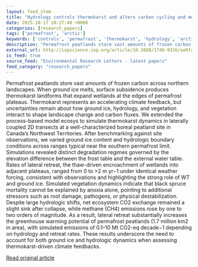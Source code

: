 ```yaml
---
layout: feed_item
title: "Hydrology controls thermokarst and alters carbon cycling and methane emissions in peatlands near the southern limit of permafrost"
date: 2025-10-17 20:27:48 +0000
categories: [research_papers]
tags: ['permafrost', 'arctic']
keywords: ['controls', 'permafrost', 'thermokarst', 'hydrology', 'arctic']
description: "Permafrost peatlands store vast amounts of frozen carbon across northern landscapes"
external_url: http://iopscience.iop.org/article/10.1088/1748-9326/ae0fad
is_feed: true
source_feed: "Environmental Research Letters - latest papers"
feed_category: "research_papers"
---
```


Permafrost peatlands store vast amounts of frozen carbon across northern landscapes. When ground ice melts, surface subsidence produces thermokarst landforms that expand wetlands at the edges of permafrost plateaus. Thermokarst represents an accelerating climate feedback, but uncertainties remain about how ground ice, hydrology, and vegetation interact to shape landscape change and carbon fluxes. We extended the process-based model ecosys to simulate thermokarst dynamics in laterally coupled 2D transects at a well-characterized boreal peatland site in Canada’s Northwest Territories. After benchmarking against site observations, we varied ground ice content and hydrologic boundary conditions across ranges typical near the southern permafrost limit. Simulations revealed distinct degradation regimes governed by the elevation difference between the frost table and the external water table. Rates of lateral retreat, the thaw-driven encroachment of wetlands into adjacent plateaus, ranged from 0 to >2 m yr−1 under identical weather forcing, consistent with observations and highlighting the strong role of WT and ground ice. Simulated vegetation dynamics indicate that black spruce mortality cannot be explained by anoxia alone, pointing to additional stressors such as root damage, pathogens, or physical destabilization. Despite large hydrologic shifts, net ecosystem CO2 exchange remained a slight sink after collapse, while methane (CH4) emissions rose by one to two orders of magnitude. As a result, lateral retreat substantially increases the greenhouse warming potential of permafrost peatlands (1.7 million km2 in area), with simulated emissions of 0.1–10 Mt CO2-eq decade−1 depending on hydrology and retreat rates. These results underscore the need to account for both ground ice and hydrologic dynamics when assessing thermokarst-driven climate feedbacks.

[Read original article](http://iopscience.iop.org/article/10.1088/1748-9326/ae0fad)
